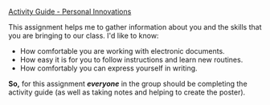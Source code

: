 
[Activity Guide - Personal Innovations](https://docs.google.com/document/d/1UnhtzSXXEQSDsza2UbuA6LmWVM-e4FRd9qX4oEt9PF8/edit?usp=sharing)

This assignment helps me to gather information about you and the skills that you are bringing to our class. I'd like to know:

* How comfortable you are working with electronic documents.
* How easy it is for you to follow instructions and learn new routines.
* How comfortably you can express yourself in writing.

**So,** for this assignment ***everyone*** in the group should be completing the activity guide (as well as taking notes and helping to create the poster).
